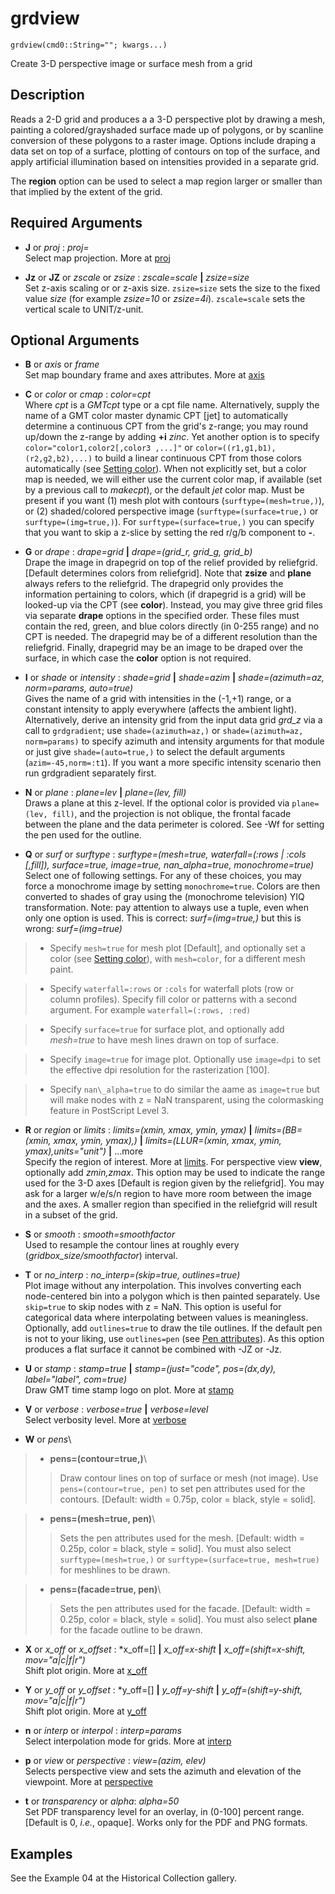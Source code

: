 # grdview

    grdview(cmd0::String=""; kwargs...)

Create 3-D perspective image or surface mesh from a grid

Description
-----------

Reads a 2-D grid and produces a a 3-D perspective plot by drawing a mesh, painting a colored/grayshaded
surface made up of polygons, or by scanline conversion of these polygons to a raster image. Options
include draping a data set on top of a surface, plotting of contours on top of the surface, and apply
artificial illumination based on intensities provided in a separate grid.

The **region** option can be used to select a map region larger or smaller than that implied by the extent of the grid. 

Required Arguments
------------------

- **J** or *proj* : *proj=<parameters>*\
   Select map projection. More at [proj](@ref)

- **Jz** or **JZ** or *zscale* or *zsize* : *zscale=scale* **|** *zsize=size*\
   Set z-axis scaling or or z-axis size. ``zsize=size`` sets the size to the fixed value *size*
   (for example *zsize=10* or *zsize=4i*). ``zscale=scale`` sets the vertical scale to UNIT/z-unit.

Optional Arguments
------------------

- **B** or *axis* or *frame*\
   Set map boundary frame and axes attributes. More at [axis](@ref)

- **C** or *color* or *cmap* : *color=cpt*\
   Where *cpt* is a *GMTcpt* type or a cpt file name. Alternatively, supply the name of a GMT color master
   dynamic CPT [jet] to automatically determine a continuous CPT from the grid's z-range; you may round
   up/down the z-range by adding **+i** *zinc*. Yet another option is to specify ``color="color1,color2[,color3 ,...]"`` or ``color=((r1,g1,b1),(r2,g2,b2),...)`` to build a linear continuous CPT from those colors automatically (see [Setting color](@ref)). When not explicitly set, but a color map is needed, we will either use the current color map, if available (set by a previous call to *makecpt*), or the default *jet* color map. Must be present if you want (1) mesh plot with contours (``surftype=(mesh=true,)``), or (2) shaded/colored perspective image (``surftype=(surface=true,)`` or ``surftype=(img=true,)``). For ``surftype=(surface=true,)`` you can specify that you want to skip a z-slice by setting the red r/g/b component to **-**.

- **G** or *drape* : *drape=grid* **|** *drape=(grid\_r, grid\_g, grid\_b)*\
   Drape the image in drapegrid on top of the relief provided by reliefgrid. [Default determines colors from
   reliefgrid]. Note that **zsize** and **plane** always refers to the reliefgrid. The drapegrid only provides
   the information pertaining to colors, which (if drapegrid is a grid) will be looked-up via the CPT (see
   **color**). Instead, you may give three grid files via separate **drape** options in the specified order.
   These files must contain the red, green, and blue colors directly (in 0-255 range) and no CPT is needed.
   The drapegrid may be of a different resolution than the reliefgrid. Finally, drapegrid may be an image to
   be draped over the surface, in which case the **color** option is not required.

- **I** or *shade* or *intensity* : *shade=grid* **|** *shade=azim* **|** *shade=(azimuth=az, norm=params, auto=true)*\
   Gives the name of a grid with intensities in the (-1,+1) range, or a constant intensity to apply everywhere
   (affects the ambient light). Alternatively, derive an intensity grid from the input data grid *grd\_z* via a
   call to `grdgradient`; use ``shade=(azimuth=az,)`` or ``shade=(azimuth=az, norm=params)`` to specify azimuth
   and intensity arguments for that module or just give ``shade=(auto=true,)`` to select the default arguments
   (``azim=-45,norm=:t1``). If you want a more specific intensity scenario then run grdgradient separately first.

- **N** or *plane* : *plane=lev* **|** *plane=(lev, fill)*\
    Draws a plane at this z-level. If the optional color is provided via ``plane=(lev, fill)``, and the
    projection is not oblique, the frontal facade between the plane and the data perimeter is colored.
    See -Wf for setting the pen used for the outline.

- **Q** or *surf* or *surftype* : *surftype=(mesh=true, waterfall=(:rows | :cols [,fill]), surface=true, image=true, nan\_alpha=true, monochrome=true)*\
    Select one of following settings. For any of these choices, you may force a monochrome image by setting
    ``monochrome=true``. Colors are then converted to shades of gray using the (monochrome television) YIQ
    transformation. Note: pay attention to always use a tuple, even when only one option is used. This is
    correct: *surf=(img=true,)* but this is wrong: *surf=(img=true)*

> - Specify ``mesh=true`` for mesh plot [Default], and optionally set a color (see [Setting color](@ref)), with ``mesh=color``, for a different mesh paint.

> - Specify ``waterfall=:rows`` or ``:cols`` for waterfall plots (row or column profiles). Specify fill color or patterns with a second argument. For example ``waterfall=(:rows, :red)``

> - Specify ``surface=true`` for surface plot, and optionally add *mesh=true* to have mesh lines drawn on top of surface.

> - Specify ``image=true`` for image plot. Optionally use ``image=dpi`` to set the effective dpi resolution for the rasterization [100].

> - Specify ``nan\_alpha=true`` to do similar the aame as ``image=true`` but will make nodes with z = NaN transparent, using the colormasking feature in PostScript Level 3.

- **R** or *region* or *limits* : *limits=(xmin, xmax, ymin, ymax)* **|** *limits=(BB=(xmin, xmax, ymin, ymax),)*
   **|** *limits=(LLUR=(xmin, xmax, ymin, ymax),units="unit")* **|** ...more\
   Specify the region of interest. More at [limits](@ref). For perspective view **view**, optionally add
   *zmin,zmax*. This option may be used to indicate the range used for the 3-D axes [Default is region given
   by the reliefgrid]. You may ask for a larger w/e/s/n region to have more room between the image and the axes.
   A smaller region than specified in the reliefgrid will result in a subset of the grid.

- **S** or *smooth* : *smooth=smoothfactor*\
   Used to resample the contour lines at roughly every (*gridbox\_size/smoothfactor*) interval.

- **T** or *no\_interp* : *no\_interp=(skip=true, outlines=true)*\
   Plot image without any interpolation. This involves converting each node-centered bin into a polygon
   which is then painted separately. Use ``skip=true`` to skip nodes with z = NaN. This option is useful
   for categorical data where interpolating between values is meaningless. Optionally, add ``outlines=true``
   to draw the tile outlines. If the default pen is not to your liking, use ``outlines=pen``
   (see [Pen attributes](@ref)). As this option produces a flat surface it cannot be combined with -JZ or -Jz.

- **U** or *stamp* : *stamp=true* **|** *stamp=(just="code", pos=(dx,dy), label="label", com=true)*\
   Draw GMT time stamp logo on plot. More at [stamp](@ref)

- **V** or *verbose* : *verbose=true* **|** *verbose=level*\
   Select verbosity level. More at [verbose](@ref)

- **W** or *pens*\
> - **pens=(contour=true,)**\
>>   Draw contour lines on top of surface or mesh (not image). Use ``pens=(contour=true, pen)`` to set pen
>>   attributes used for the contours. [Default: width = 0.75p, color = black, style = solid].

> - **pens=(mesh=true, pen)**\
>>   Sets the pen attributes used for the mesh. [Default: width = 0.25p, color = black, style = solid]. You must also select ``surftype=(mesh=true,)`` or ``surftype=(surface=true, mesh=true)`` for meshlines to be drawn.

> - **pens=(facade=true, pen)**\
>>   Sets the pen attributes used for the facade. [Default: width = 0.25p, color = black, style = solid]. You must also select **plane** for the facade outline to be drawn.

- **X** or *x\_off* or *x\_offset* : *x\_off=[] **|** *x\_off=x-shift* **|** *x\_off=(shift=x-shift, mov="a|c|f|r")*\
   Shift plot origin. More at [x_off](@ref)

- **Y** or *y\_off* or *y\_offset* : *y\_off=[] **|** *y\_off=y-shift* **|** *y\_off=(shift=y-shift, mov="a|c|f|r")*\
   Shift plot origin. More at [y_off](@ref)

- **n** or *interp* or *interpol* : *interp=params*\
   Select interpolation mode for grids. More at [interp](@ref)

- **p** or *view* or *perspective* : *view=(azim, elev)*\
   Selects perspective view and sets the azimuth and elevation of the viewpoint. More at [perspective](@ref)

- **t** or *transparency* or *alpha*: *alpha=50*\
   Set PDF transparency level for an overlay, in (0-100] percent range. [Default is 0, *i.e.*, opaque].
   Works only for the PDF and PNG formats.

Examples
--------

See the Example 04 at the Historical Collection gallery.